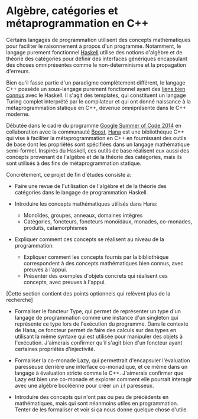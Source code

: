# Algèbre, catégories et métaprogrammation en C++

Certains langages de programmation utilisent des concepts mathématiques pour
faciliter le raisonnement à propos d'un programme. Notamment, le langage
purement fonctionnel [Haskell][1] utilise des notions d'algèbre et de théorie
des catégories pour définir des interfaces génériques encapsulant des choses
omniprésentes comme le non-déterminisme et la propagation d'erreurs.

Bien qu'il fasse partie d'un paradigme complètement différent, le langage C++
possède un sous-langage purement fonctionnel ayant des [liens bien connus][2]
avec le Haskell. Il s'agit des templates, qui constituent un langage Turing
complet interprété par le compilateur et qui ont donné naissance à la
métaprogrammation statique en C++, devenue omniprésente dans le C++ moderne.

Débutée dans le cadre du programme [Google Summer of Code 2014][3] en
collaboration avec la communauté [Boost][4], [Hana][5] est une bibliothèque C++
qui vise à faciliter la métaprogrammation en C++ en fournissant des outils
de base dont les propriétés sont spécifiées dans un langage mathématique
semi-formel. Inspirés du Haskell, ces outils de base réalisent eux aussi
des concepts provenant de l'algèbre et de la théorie des catégories, mais
ils sont utilisés à des fins de métaprogrammation statique.


Concrètement, ce projet de fin d'études consiste à:
- Faire une revue de l'utilisation de l'algèbre et de la théorie des catégories
  dans le langage de programmation Haskell.

- Introduire les concepts mathématiques utilisés dans Hana:
    + Monoïdes, groupes, anneaux, domaines intègres
    + Catégories, foncteurs, foncteurs monoïdaux, monades, co-monades,
      produits, catamorphismes

- Expliquer comment ces concepts se réalisent au niveau de la programmation:
    + Expliquer comment les concepts fournis par la bibliothèque correspondent
      à des concepts mathématiques bien connus, avec preuves à l'appui.
    + Présenter des exemples d'objets concrets qui réalisent ces concepts,
      avec preuves à l'appui.

[Cette section contient des points optionnels qui relèvent plus de la recherche]
- Formaliser le foncteur Type, qui permet de représenter un type d'un langage
  de programmation comme une instance d'un singleton qui représente ce type
  lors de l'exécution du programme. Dans le contexte de Hana, ce foncteur
  permet de faire des calculs sur des types en utilisant la même syntaxe
  qui est utilisée pour manipuler des objets à l'exécution. J'aimerais
  confirmer qu'il s'agit bien d'un foncteur ayant certaines propriétés
  d'injectivité.

- Formaliser la co-monade Lazy, qui permettrait d'encapsuler l'évaluation
  paresseuse derrière une interface co-monadique, et ce même dans un langage
  à évaluation stricte comme le C++. J'aimerais confirmer que Lazy est bien
  une co-monade et explorer comment elle pourrait interagir avec une algèbre
  booléenne pour créer un `if` paresseux.

- Introduire des concepts qui n'ont pas ou peu de précédents en mathématiques,
  mais qui sont néanmoins utiles en programmation. Tenter de les formaliser et
  voir si ça nous donne quelque chose d'utile.


[1]: https://www.haskell.org/haskellwiki/Haskell
[2]: http://bartoszmilewski.com/2009/10/21/what-does-haskell-have-to-do-with-c
[3]: https://www.google-melange.com/gsoc/document/show/gsoc_program/google/gsoc2014/about_page
[4]: http://www.boost.org
[5]: https://github.com/ldionne/hana
